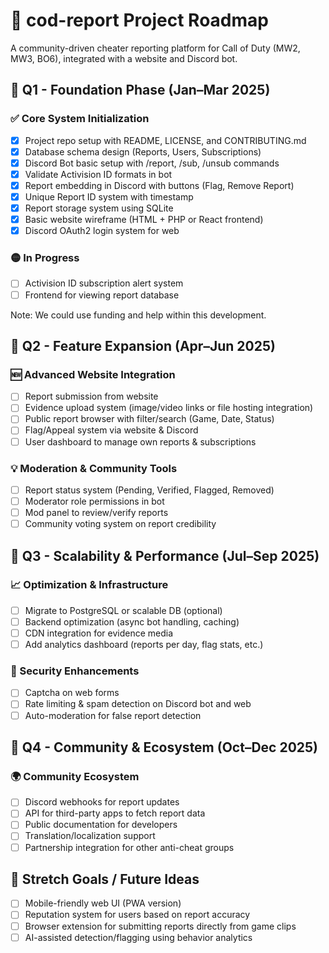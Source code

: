 # 📍 cod-report Project Roadmap

A community-driven cheater reporting platform for Call of Duty (MW2, MW3, BO6), integrated with a website and Discord bot.

## 📅 Q1 - Foundation Phase (Jan–Mar 2025)

### ✅ Core System Initialization
- [x] Project repo setup with README, LICENSE, and CONTRIBUTING.md
- [x] Database schema design (Reports, Users, Subscriptions)
- [x] Discord Bot basic setup with /report, /sub, /unsub commands
- [x] Validate Activision ID formats in bot
- [x] Report embedding in Discord with buttons (Flag, Remove Report)
- [x] Unique Report ID system with timestamp
- [x] Report storage system using SQLite
- [x] Basic website wireframe (HTML + PHP or React frontend)
- [x] Discord OAuth2 login system for web

### 🟡 In Progress
- [ ] Activision ID subscription alert system
- [ ] Frontend for viewing report database

Note: We could use funding and help within this development.

## 📅 Q2 - Feature Expansion (Apr–Jun 2025)

### 🆕 Advanced Website Integration
- [ ] Report submission from website
- [ ] Evidence upload system (image/video links or file hosting integration)
- [ ] Public report browser with filter/search (Game, Date, Status)
- [ ] Flag/Appeal system via website & Discord
- [ ] User dashboard to manage own reports & subscriptions

### 💡 Moderation & Community Tools
- [ ] Report status system (Pending, Verified, Flagged, Removed)
- [ ] Moderator role permissions in bot
- [ ] Mod panel to review/verify reports
- [ ] Community voting system on report credibility

## 📅 Q3 - Scalability & Performance (Jul–Sep 2025)

### 📈 Optimization & Infrastructure
- [ ] Migrate to PostgreSQL or scalable DB (optional)
- [ ] Backend optimization (async bot handling, caching)
- [ ] CDN integration for evidence media
- [ ] Add analytics dashboard (reports per day, flag stats, etc.)

### 🔐 Security Enhancements
- [ ] Captcha on web forms
- [ ] Rate limiting & spam detection on Discord bot and web
- [ ] Auto-moderation for false report detection

## 📅 Q4 - Community & Ecosystem (Oct–Dec 2025)

### 🌍 Community Ecosystem
- [ ] Discord webhooks for report updates
- [ ] API for third-party apps to fetch report data
- [ ] Public documentation for developers
- [ ] Translation/localization support
- [ ] Partnership integration for other anti-cheat groups

## 🧭 Stretch Goals / Future Ideas
- [ ] Mobile-friendly web UI (PWA version)
- [ ] Reputation system for users based on report accuracy
- [ ] Browser extension for submitting reports directly from game clips
- [ ] AI-assisted detection/flagging using behavior analytics